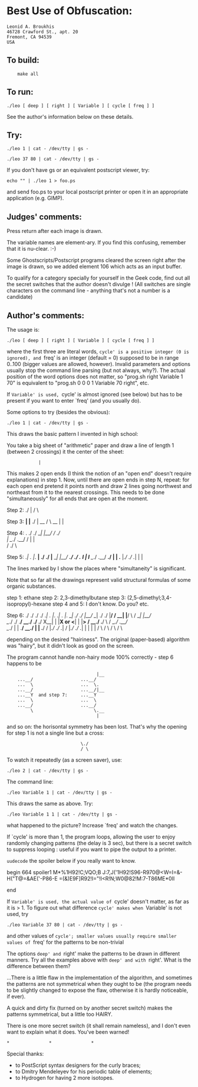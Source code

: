 # Best Use of Obfuscation:

    Leonid A. Broukhis
    46728 Crawford St., apt. 20
    Fremont, CA 94539 
    USA

## To build:

        make all

## To run:


	./leo [ deep ] [ right ] [ Variable ] [ cycle [ freq ] ]

See the author's information below on these details.

## Try:

	./leo 1 | cat - /dev/tty | gs -

   	./leo 37 80 | cat - /dev/tty | gs -

If you don't have gs or an equivalent postscript viewer, try:

	echo "" | ./leo 1 > foo.ps

and send foo.ps to your local postscript printer or open it in an appropriate
application (e.g. GIMP).


## Judges' comments:

Press return after each image is drawn.

The variable names are element-ary.  If you find this confusing,
remember that it is nu-clear.  :-)

Some Ghostscripts/Postscript programs cleared the screen right after
the image is drawn, so we added element 106 which acts as an input
buffer.

To qualify for a category specially for yourself in  the Geek code, 
find out all the secret switches that the author doesn't divulge !
(All  switches are single characters on the command line - anything that's
 not a number is a candidate)


## Author's comments:

The usage is:

	./leo [ deep ] [ right ] [ Variable ] [ cycle [ freq ] ]

where the first three are literal words, `cycle' is a positive
integer (0 is ignored), and `freq' is an integer (default = 0)
supposed to be in range 0..100 (bigger values are allowed, however).
Invalid parameters and options usually stop the command line
parsing (but not always, why?). The actual position of the word
options does not matter, so "prog.sh right Variable 1 70"
is equivalent to "prog.sh 0 0 0 1 Variable 70 right", etc.

If `Variable' is used, `cycle' is almost ignored (see below) but has
to be present if you want to enter `freq' (and you usually do).

Some options to try (besides the obvious):

	./leo 1 | cat - /dev/tty | gs -

This draws the basic pattern I invented in high school:

You take a big sheet of "arithmetic" paper and draw a line
of length 1 (between 2 crossings) it the center of the sheet:

				|

This makes 2 open ends (I think the notion of an "open end" doesn't
require explanations) in step 1. Now, until there are open ends in step N,
repeat: for each open end pretend it points north and draw 2 lines going
northwest and northeast from it to the nearest crossings. This needs to be
done "simultaneously" for all ends that are open at the moment.


Step 2:
                               \./
                                |
                               / \

Step 3:
                            __|   |__
                               \./
                                |
                            __ / \ __
                              |   |


Step 4:
                                .
                             \./ \./
                           \__|   |__/
                           /   \./   \
                                |
                           \__./ \.__/
                           /  |   |  \
                             / \./ \


Step 5:
			  ._|   .   |_.
			__|  \./ \./  |__
			   \__|   |__/
			__./   \./   \.__
			__I     |     I__
			   \__./ \.__/
			__./  |   |  \.__
			  |_./ \./ \._|
			    |       |

The lines marked by I show the places where "simultaneity" is significant.

Note that so far all the drawings represent valid
structural formulas of some organic substances.

step 1: ethane
step 2: 2,3-dimethylbutane
step 3: (2,5-dimethyl;3,4-isopropyl)-hexane
step 4 and 5: I don't know. Do you?
etc.

Step 6:
               \./     \./                 \./     \./
              ._|   .   |_.               ._|   .   |_.
           \__|  \./ \./  |__/         \__|  \./ \./  |__/
           /   \__|   |__/   \         /   \__|   |__/   \
           \__./   \./   \.__/         \__./   \./   \.__/
           X__|     |     |__X   or    <__|     |     |__>
           /   \__./ \.__/   \         /   \__./ \.__/   \
           \__./  |   |  \.__/         \__./  |   |  \.__/
           /  |_./ \./ \._|            /  |_./ \./ \._|
                |       |                   |       |
               / \     / \                 / \     / \
    
depending on the desired "hairiness". The original (paper-based)
algorithm was "hairy", but it didn't look as good on the screen.
    
The program cannot handle non-hairy mode 100% correctly - step 6 happens
to be
    
                                      |__
        ...__/                  ...__/
        ...  \                  ...  \.
        ...__/                  ...__/|__
        ...__Y  and step 7:     ...__Y
        ...  \                  ...  \
        ...__/                  ...__/
             \                       \.__
                                      |
    
and so on: the horisontal symmetry has been lost. That's why
the opening for step 1 is not a single line but a cross:
    
                                \./
                                / \
    

To watch it repeatedly (as a screen saver), use:
    
	./leo 2 | cat - /dev/tty | gs -

The command line:

	./leo Variable 1 | cat - /dev/tty | gs -

This draws the same as above. Try:
    
	./leo Variable 1 1 | cat - /dev/tty | gs -

what happened to the picture? Increase `freq' and watch the changes.

If `cycle' is more than 1, the program loops, allowing the user to
enjoy randomly changing patterns (the delay is 3 sec),
but there is a secret switch to suppress looping : useful
if you want to pipe the output to a printer.

`uudecode` the spoiler below if you really want to know.

begin 664 spoiler1
M*%1H92!C;VQO;B J:7,J('1H92!S96-R970@<W=I=&-H("T@=&AE('-P86-E
=(&)E9F]R92!I="!I<R!N;W0@82!M:7-T86ME*0II
 
end

If `Variable' is used, the actual value of `cycle' doesn't matter,
as far as it is > 1. To figure out what difference
`cycle' makes when `Variable' is not used, try

	./leo Variable 37 80 | cat - /dev/tty | gs -

and other values of `cycle'; smaller values usually require
smaller values of `freq' for the patterns to be non-trivial

The options `deep' and `right' make the patterns to be drawn in different
manners. Try all the examples above with `deep' and with `right'.
What is the difference between them?

...There is a little flaw in the implementation of the algorithm,
and sometimes the patterns are not symmetrical when they ought to be
(the program needs to be slightly changed to expose the flaw,
otherwise it is hardly noticeable, if ever).

A quick and dirty fix (turned on by another secret switch)
makes the patterns symmetrical, but a little too HAIRY.


There is one more secret switch (it shall remain nameless), and I don't
even want to explain what it does. You've been warned!


	*               *               *

Special thanks:

- to PostScript syntax designers for the curly braces;
- to Dmitry Mendeleyev for his periodic table of elements;
- to Hydrogen for having 2 more isotopes.


